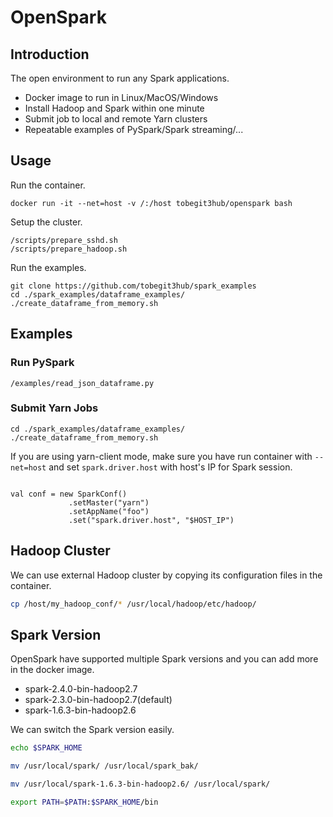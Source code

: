 # OpenSpark

## Introduction

The open environment to run any Spark applications.

* Docker image to run in Linux/MacOS/Windows
* Install Hadoop and Spark within one minute
* Submit job to local and remote Yarn clusters
* Repeatable examples of PySpark/Spark streaming/...

## Usage

Run the container.

```
docker run -it --net=host -v /:/host tobegit3hub/openspark bash
```

Setup the cluster.

```
/scripts/prepare_sshd.sh
/scripts/prepare_hadoop.sh
```

Run the examples.

```
git clone https://github.com/tobegit3hub/spark_examples
cd ./spark_examples/dataframe_examples/
./create_dataframe_from_memory.sh
```

## Examples

### Run PySpark

```
/examples/read_json_dataframe.py
```

### Submit Yarn Jobs

```
cd ./spark_examples/dataframe_examples/
./create_dataframe_from_memory.sh
```

If you are using yarn-client mode, make sure you have run container with `--net=host` and set `spark.driver.host` with host's IP for Spark session.

```

val conf = new SparkConf()
             .setMaster("yarn")
             .setAppName("foo")
             .set("spark.driver.host", "$HOST_IP")
```

## Hadoop Cluster

We can use external Hadoop cluster by copying its configuration files in the container.

```bash
cp /host/my_hadoop_conf/* /usr/local/hadoop/etc/hadoop/
```

## Spark Version

OpenSpark have supported multiple Spark versions and you can add more in the docker image.

* spark-2.4.0-bin-hadoop2.7
* spark-2.3.0-bin-hadoop2.7(default)
* spark-1.6.3-bin-hadoop2.6

We can switch the Spark version easily.

```bash
echo $SPARK_HOME

mv /usr/local/spark/ /usr/local/spark_bak/

mv /usr/local/spark-1.6.3-bin-hadoop2.6/ /usr/local/spark/

export PATH=$PATH:$SPARK_HOME/bin
```
